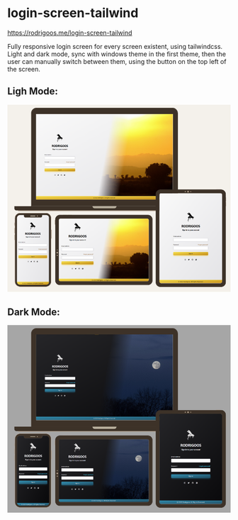 # login-screen-tailwind

https://rodrigoos.me/login-screen-tailwind

Fully responsive login screen for every screen existent, using tailwindcss.
Light and dark mode, sync with windows theme in the first theme, then the user can manually switch between them, using the button on the top left of the screen.

## Ligh Mode: 

![Light Mode](images/demo/light-mode.png "Light Mode")

## Dark Mode: 

![Light Mode](images/demo/dark-mode.png "Dark Mode")

